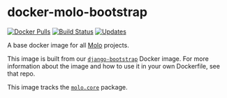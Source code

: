 # docker-molo-bootstrap

[![Docker Pulls](https://img.shields.io/docker/pulls/praekeltfoundation/molo-bootstrap.svg)](https://hub.docker.com/r/praekeltfoundation/molo-bootstrap/)
[![Build Status](https://travis-ci.org/praekeltfoundation/docker-molo-bootstrap.svg?branch=master)](https://travis-ci.org/praekeltfoundation/docker-molo-bootstrap)
[![Updates](https://pyup.io/repos/github/praekeltfoundation/docker-molo-bootstrap/shield.svg)](https://pyup.io/repos/github/praekeltfoundation/docker-molo-bootstrap/)

A base docker image for all [Molo](http://molo.readthedocs.io/) projects.

This image is built from our [`django-bootstrap`](https://github.com/praekeltfoundation/docker-django-bootstrap) Docker image. For more information about the image and how to use it in your own Dockerfile, see that repo.

This image tracks the [`molo.core`](https://pypi.python.org/pypi/molo.core/4.3.2) package.
